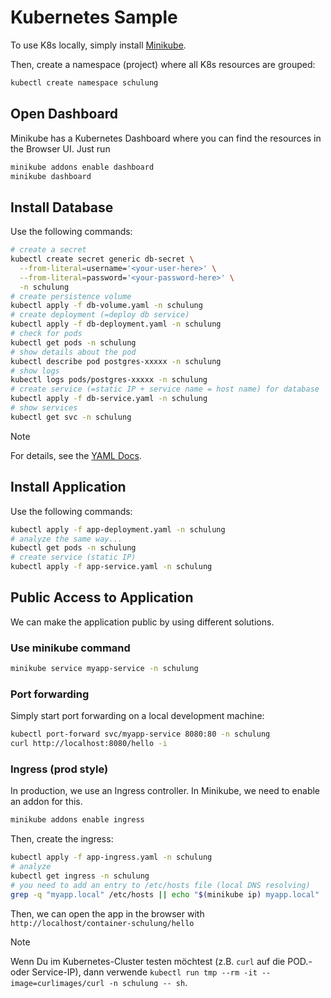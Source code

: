 # Kubernetes Sample

To use K8s locally, simply install [Minikube](https://minikube.sigs.k8s.io/docs/start/).

Then, create a namespace (project) where all K8s resources are grouped:

```bash
kubectl create namespace schulung
```

## Open Dashboard

Minikube has a Kubernetes Dashboard where you can find the resources in the Browser UI. Just run

```bash
minikube addons enable dashboard
minikube dashboard
```

## Install Database

Use the following commands:

```bash
# create a secret
kubectl create secret generic db-secret \
  --from-literal=username='<your-user-here>' \
  --from-literal=password='<your-password-here>' \
  -n schulung
# create persistence volume
kubectl apply -f db-volume.yaml -n schulung
# create deployment (=deploy db service)
kubectl apply -f db-deployment.yaml -n schulung
# check for pods
kubectl get pods -n schulung
# show details about the pod
kubectl describe pod postgres-xxxxx -n schulung
# show logs
kubectl logs pods/postgres-xxxxx -n schulung
# create service (=static IP + service name = host name) for database
kubectl apply -f db-service.yaml -n schulung
# show services
kubectl get svc -n schulung
```

> [!NOTE]
> For details, see the [YAML Docs](https://kubernetes.io/docs/reference/kubernetes-api/workload-resources/deployment-v1/).

## Install Application

Use the following commands:

```bash
kubectl apply -f app-deployment.yaml -n schulung
# analyze the same way...
kubectl get pods -n schulung
# create service (static IP)
kubectl apply -f app-service.yaml -n schulung
```

## Public Access to Application

We can make the application public by using different solutions.

### Use minikube command

```bash
minikube service myapp-service -n schulung
```

### Port forwarding

Simply start port forwarding on a local development machine:

```bash
kubectl port-forward svc/myapp-service 8080:80 -n schulung
curl http://localhost:8080/hello -i
```

### Ingress (prod style)

In production, we use an Ingress controller.
In Minikube, we need to enable an addon for this.

```bash
minikube addons enable ingress
```

Then, create the ingress:

```bash
kubectl apply -f app-ingress.yaml -n schulung
# analyze
kubectl get ingress -n schulung
# you need to add an entry to /etc/hosts file (local DNS resolving)
grep -q "myapp.local" /etc/hosts || echo "$(minikube ip) myapp.local" | sudo tee -a /etc/hosts
```

Then, we can open the app in the browser with `http://localhost/container-schulung/hello`

> [!NOTE]
> Wenn Du im Kubernetes-Cluster testen möchtest (z.B. `curl` auf die POD.- oder Service-IP), dann verwende `kubectl run tmp --rm -it --image=curlimages/curl -n schulung -- sh`.
